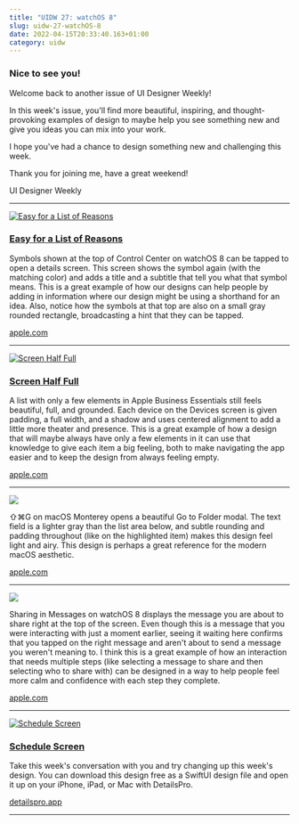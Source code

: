 ```yaml
---
title: "UIDW 27: watchOS 8"
slug: uidw-27-watchOS-8
date: 2022-04-15T20:33:40.163+01:00
category: uidw
---
```


### Nice to see you!

Welcome back to another issue of UI Designer Weekly!

In this week's issue, you'll find more beautiful, inspiring, and thought-provoking examples of design to maybe help you see something new and give you ideas you can mix into your work.

I hope you've had a chance to design something new and challenging this week.

Thank you for joining me, have a great weekend!

 UI Designer Weekly 

---

[![](https://assets.sahandnayebaziz.org/easy-for-a-list-of-reasons.jpeg "Easy for a List of Reasons")](https://cur.at/Qjp0bk8?m=web) 

### [Easy for a List of Reasons](https://cur.at/Qjp0bk8?m=web)

Symbols shown at the top of Control Center on watchOS 8 can be tapped to open a details screen. This screen shows the symbol again (with the matching color) and adds a title and a subtitle that tell you what that symbol means. This is a great example of how our designs can help people by adding in information where our design might be using a shorthand for an idea. Also, notice how the symbols at that top are also on a small gray rounded rectangle, broadcasting a hint that they can be tapped.

[apple.com](https://cur.at/Qjp0bk8?m=web) 

---

[![](https://assets.sahandnayebaziz.org/screen-half-full.jpeg "Screen Half Full")](https://cur.at/Kza99ou?m=web) 

### [Screen Half Full](https://cur.at/Kza99ou?m=web)

A list with only a few elements in Apple Business Essentials still feels beautiful, full, and grounded. Each device on the Devices screen is given padding, a full width, and a shadow and uses centered alignment to add a little more theater and presence. This is a great example of how a design that will maybe always have only a few elements in it can use that knowledge to give each item a big feeling, both to make navigating the app easier and to keep the design from always feeling empty.

[apple.com](https://cur.at/Kza99ou?m=web) 

---

[![](https://assets.sahandnayebaziz.org/.jpeg)](https://cur.at/LsE6GYX?m=web) 

⇧⌘G on macOS Monterey opens a beautiful Go to Folder modal. The text field is a lighter gray than the list area below, and subtle rounding and padding throughout (like on the highlighted item) makes this design feel light and airy. This design is perhaps a great reference for the modern macOS aesthetic.

[apple.com](https://cur.at/LsE6GYX?m=web) 

---

[![](https://assets.sahandnayebaziz.org/.jpeg)](https://cur.at/IMYpJp6?m=web) 

Sharing in Messages on watchOS 8 displays the message you are about to share right at the top of the screen. Even though this is a message that you were interacting with just a moment earlier, seeing it waiting here confirms that you tapped on the right message and aren't about to send a message you weren't meaning to. I think this is a great example of how an interaction that needs multiple steps (like selecting a message to share and then selecting who to share with) can be designed in a way to help people feel more calm and confidence with each step they complete.

[apple.com](https://cur.at/IMYpJp6?m=web) 

---

[![](https://assets.sahandnayebaziz.org/schedule-screen.jpeg "Schedule Screen")](https://cur.at/iwingH9?m=web) 

### [Schedule Screen](https://cur.at/iwingH9?m=web)

Take this week's conversation with you and try changing up this week's design. You can download this design free as a SwiftUI design file and open it up on your iPhone, iPad, or Mac with DetailsPro.

[detailspro.app](https://cur.at/iwingH9?m=web) 

---